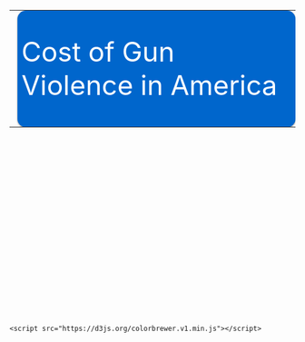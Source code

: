 <style>

.axis path{
    stroke:black;
    stroke-width:2px ;
}   

.axis line{
   stroke: black;
   stroke-width: 1.5px;
} 
  
.axis text{
    fill: black;
    font-weight: bold;
    font-size: 14px;
    font-family:"Arial Black", Gadget, sans-serif;
} 

.legend text{
    fill:  black;
    font-family:"Arial Black", Gadget, sans-serif;
}

.body {
  font-family: 'Courier New', monospace;
}

.banner{
width:100%;
height: 200px;
margin:7px auto;
-moz-box-shadow: 0 1px 3px rgba(0,0,0,0.5);
-webkit-box-shadow: 0 1px 3px rgba(0,0,0,0.5);
-moz-border-radius: 15px;
-webkit-border-radius: 15px;

}

.banner0{ background: #0066cc  url(banner0.png) no-repeat center left;
 }
  
.cells {
  fill: #bf3737;
}

.label {
  text-anchor: start;
  font: 24px sans-serif;
}
 
 .slidecontainer {
  width: 90%; /* Width of the outside container */
}

/* The slider itself */
.slider {
  -webkit-appearance: none;  /* Override default CSS styles */
  appearance: none;
  width: 100%; /* Full-width */
  height: 25px; /* Specified height */
  background: #d3d3d3; /* Grey background */
  outline: none; /* Remove outline */
  opacity: 0.7; /* Set transparency (for mouse-over effects on hover) */
  -webkit-transition: .2s; /* 0.2 seconds transition on hover */
  transition: opacity .2s;
}

/* Mouse-over effects */
.slider:hover {
  opacity: 1; /* Fully shown on mouse-over */
}

/* The slider handle (use -webkit- (Chrome, Opera, Safari, Edge) and -moz- (Firefox) to override default look) */
.slider::-webkit-slider-thumb {
  -webkit-appearance: none; /* Override default look */
  appearance: none;
  width: 25px; /* Set a specific slider handle width */
  height: 25px; /* Slider handle height */
  background: #0066cc; /* Green background */
  cursor: pointer; /* Cursor on hover */
}

.slider::-moz-range-thumb {
  width: 25px; /* Set a specific slider handle width */
  height: 25px; /* Slider handle height */
  background: #04AA6D; /* Green background */
  cursor: pointer; /* Cursor on hover */
}

.button {
  transition-duration: 0.4s;
}

.button:hover {
  background-color: #4CAF50; /* Green */
  color: white;
}

.button2 {
  background-color: white; 
  color: black; 
  border: 2px solid #008CBA;
}

.button2:hover {
  background-color: #008CBA;
  color: white;
}

.axis path{
  stroke:black;
  stroke-width:2px ;
}   

.axis line{
  stroke: black;
  stroke-width: 1.5px;
} 
  
.axis text{
  fill: black;
  font-weight: bold;
  font-size: 14px;
  font-family:"Arial Black", Gadget, sans-serif;
} 

.legend text{
   fill:  black;
   font-family:"Arial Black", Gadget, sans-serif;
}
</style>


<table>
<tr>
<td><img src="images.png"></td>
<td style="vertical-align: middle;" class="banner banner0">
    <font size="10" color="#ffffff">Cost of Gun Violence in America </font>
</td>
</tr>
</table>
<div id="state_heat_map"></div>
<div id="graph"><svg width="1200" height="750"></svg>

</div>

  <script src="https://d3js.org/d3.v4.min.js" type="text/JavaScript"></script> 
  <script src="https://d3js.org/d3-scale-chromatic.v1.min.js"></script>
    <script src="https://d3js.org/colorbrewer.v1.min.js"></script>
<script>

function colorLogic(rate, option){

  if(option == 1){
     return "	rgb(128,128,128)";
  } else {
  
     if(rate > 19){
        return "rgb(255, 0, 0)";
     } else if (rate <19 && rate >15){
        return "rgb(0, 191, 255)";
     } else if (rate <15 && rate >9){
        return "rgb(0, 128, 255)";
     } else if(rate <9 && rate >5){
        return "rgb(0, 64, 255)";
     } else {
        return "rgb(0, 0, 255)";
     }
 }
}

d3.csv("https://raw.githubusercontent.com/riyazomran/cs419-narrative-visualization/gh-pages/Wonder-CDC-US%20-States-Gun-Violence.csv",function(data) {

// set the dimensions and margins of the graph
var margin = {top: 3, right: 25, bottom: 20, left: 1300},
  width = 1500 - margin.left - margin.right,
  height = 800 - margin.top - margin.bottom;

// append the svg object to the body of the page
var svg = d3.select("#state_heat_map")
.append("svg")
  .attr("width", width + margin.left + margin.right)
  .attr("height", height + margin.top + margin.bottom)
.append("g")
  .attr("transform",
        "translate(" + margin.left + "," + margin.top + ")");

var groupByYears = d3.map(data, function(d){return d.YEAR;}).keys()
var groupByState=  d3.map(data, function(d){return d.STATE;}).keys()

var x = d3.scaleBand()
    .range([ 0, width ])
    .domain(groupByYears)
    .padding(0.05);
  svg.append("g")
    .style("font-size", 15)
    .attr("transform", "translate(0," + height + ")")
    .call(d3.axisBottom(x).tickSize(0))
    .select(".domain").remove()

  // Build Y scales and axis:
  var y = d3.scaleBand()
    .range([ height, 0 ])
    .domain(groupByState)
    .padding(0.05);
  svg.append("g")
    .style("font-size", 15)
    .call(d3.axisLeft(y).tickSize(0))
    .select(".domain").remove()
    
      var myColor = d3.scaleLinear().domain([1,26])

  
      
      //d3.scaleSequential()
    //.interpolator(d3.interpolateInferno)
    //.domain([1,25])
    
      var Tooltip = d3.select("#state_heat_map")
    .append("div")
    .style("opacity", 0)
    .attr("class", "tooltip")
    .style("background-color", "white")
    .style("border", "solid")
    .style("border-width", "2px")
    .style("border-radius", "5px")
    .style("padding", "5px")
    
    var mouseover = function(d) {
    Tooltip
      .style("opacity", 1)
    d3.select(this)
      .style("stroke", "black")
      .style("opacity", 1)
  }
  var mousemove = function(d) {
    Tooltip
      .html("State Gun Related Death Rate " + d.RATE)
      .style("left", (d3.mouse(this)[0]+70) + "px")
      .style("top", (d3.mouse(this)[1]) + "px")
  }
  var mouseleave = function(d) {
    Tooltip
      .style("opacity", 0)
    d3.select(this)
      .style("stroke", "none")
      .style("opacity", 0.8)
  }
  
  var onclick = function(d) {
d3.csv("https://raw.githubusercontent.com/riyazomran/cs419-narrative-visualization/gh-pages/cdcdata.csv",function(data) {
lineChart(data,d.STATE);
});
  }

    svg.selectAll()
    .data(data, function(d) {return d.YEAR+':'+d.STATE;})
    .enter()
    .append("rect")
      .attr("x", function(d) { return x(d.YEAR) })
      .attr("y", function(d) { return y(d.STATE) })
      .attr("rx", 4)
      .attr("ry",4)
      .attr("width", x.bandwidth())
      .attr("height", y.bandwidth())
      .style("fill", function(d) { return colorLogic(d.RATE,2)} )
      .style("stroke-width", 4)
      .style("stroke", "none")
      .style("opacity", 0.8)
    .on("mouseover", mouseover)
    .on("mousemove", mousemove)
    .on("mouseleave", mouseleave)
    .on("click",onclick)

})

function stateRecordCount(data,state){

var recordCount =0;
for(var i=0; i < data.length; i++){
        
        var stateName = data[i].STATE;
        
        if(stateName == state){
            recordCount++;
        }
    }
return recordCount;
}

function refine(data,state){

    var array = new Array(stateRecordCount(data,state));
    var j =0;
    
		for(var i=0; i < data.length; i++){
        
        var stateName = data[i].STATE;
        
        if(stateName == state){
            array[j] = data[i];
            j++;
        }
    }

  return array;
}

function lineChart(data, state) {

alert(state);
data= refine(data,state);
alert(data);

//set canvas margins
leftMargin=70
topMargin=30

//format the year 
var parseTime = d3.timeParse("%Y");

data.forEach(function (d) {
    d.YEAR = parseTime(d.YEAR);
});

//scale xAxis 
var xExtent = d3.extent(data, d => d.YEAR);
xScale = d3.scaleTime().domain(xExtent).range([leftMargin, 900])

//scale yAxis
var yMax=d3.max(data,d=>d.RATE)
yScale = d3.scaleLinear().domain([0, 24]).range([600, 0])

xAxis = d3.axisBottom()
    .scale(xScale)
    
d3.select("svg")
    .append("g")
    .attr("class", "axis")
    .attr("transform", "translate(0,620)")
    .call(xAxis)
    .append("text")
    .attr("x", (900+70)/2)
    .attr("y", "50")
    .text("Year")


yAxis = d3.axisLeft()
    .scale(yScale)
    .ticks(10)

d3.select('svg')
    .append("g")
    .attr("class", "axis")
    .attr("transform", `translate(${leftMargin},20)`)
    .call(yAxis)
    .append("text")
    .attr("transform", "rotate(-90)")
    .attr("x", "-150")
    .attr("y", "-50")
    .attr("text-anchor", "end")
    .text("Death Rate")

yAxis = d3.axisLeft()
    .scale(yScale)
    .ticks(10);


var sumstat = d3.nest() 
    .key(d => d.STATE)
    .entries(data);

console.log(sumstat)

var state = sumstat.map(d => d.STATE) 
var color = d3.scaleOrdinal().domain(state).range(colorbrewer.Set2[6])

d3.select("svg")
    .selectAll(".line")
    .append("g")
    .attr("class", "line")
    .data(sumstat)
    .enter()
    .append("path")
    .attr("d", function (d) {
        return d3.line()
            .x(d => xScale(d.YEAR))
            .y(d => yScale(d.RATE)).curve(d3.curveCardinal)
            (d.values)
    })
    .attr("fill", "none")
    .attr("stroke", d => color(d.key))
    .attr("stroke-width", 2)


//append circle 
d3.select("svg")
    .selectAll("circle")
    .append("g")
    .data(data)
    .enter()
    .append("circle")
    .attr("r", 6)
    .attr("cx", d => xScale(d.YEAR))
    .attr("cy", d => yScale(d.RATE))
    .style("fill", d => color(.094))
 
 }
 

</script>
